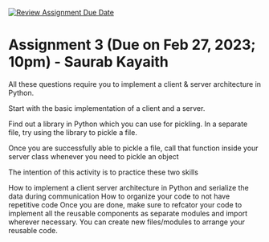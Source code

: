[![Review Assignment Due Date](https://classroom.github.com/assets/deadline-readme-button-24ddc0f5d75046c5622901739e7c5dd533143b0c8e959d652212380cedb1ea36.svg)](https://classroom.github.com/a/Rzy8ZfC4)
# Assignment 3 (Due on Feb 27, 2023; 10pm) - Saurab Kayaith

All these questions require you to implement a client & server architecture in Python.

Start with the basic implementation of a client and a server.

Find out a library in Python which you can use for pickling. In a separate file, try using the library to pickle a file.

Once you are successfully able to pickle a file, call that function inside your server class whenever you need to pickle an object

The intention of this activity is to practice these two skills

How to implement a client server architecture in Python and serialize the data during communication
How to organize your code to not have repetitive code
Once you are done, make sure to refcator your code to implement all the reusable components as separate modules and import wherever necessary. You can create new files/modules to arrange your reusable code.
